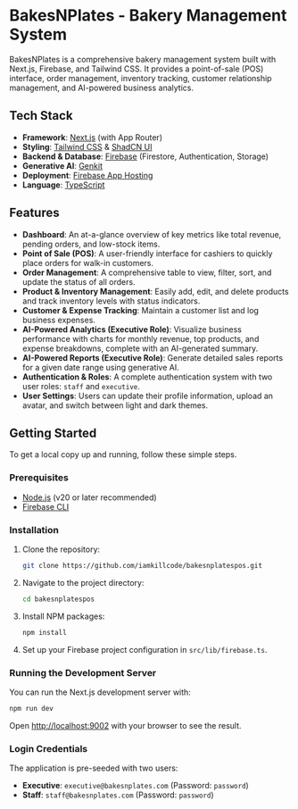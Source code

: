 # BakesNPlates - Bakery Management System

BakesNPlates is a comprehensive bakery management system built with Next.js, Firebase, and Tailwind CSS. It provides a point-of-sale (POS) interface, order management, inventory tracking, customer relationship management, and AI-powered business analytics.


## Tech Stack

- **Framework**: [Next.js](https://nextjs.org/) (with App Router)
- **Styling**: [Tailwind CSS](https://tailwindcss.com/) & [ShadCN UI](https://ui.shadcn.com/)
- **Backend & Database**: [Firebase](https://firebase.google.com/) (Firestore, Authentication, Storage)
- **Generative AI**: [Genkit](https://firebase.google.com/docs/genkit)
- **Deployment**: [Firebase App Hosting](https://firebase.google.com/docs/app-hosting)
- **Language**: [TypeScript](https://www.typescriptlang.org/)

## Features

- **Dashboard**: An at-a-glance overview of key metrics like total revenue, pending orders, and low-stock items.
- **Point of Sale (POS)**: A user-friendly interface for cashiers to quickly place orders for walk-in customers.
- **Order Management**: A comprehensive table to view, filter, sort, and update the status of all orders.
- **Product & Inventory Management**: Easily add, edit, and delete products and track inventory levels with status indicators.
- **Customer & Expense Tracking**: Maintain a customer list and log business expenses.
- **AI-Powered Analytics (Executive Role)**: Visualize business performance with charts for monthly revenue, top products, and expense breakdowns, complete with an AI-generated summary.
- **AI-Powered Reports (Executive Role)**: Generate detailed sales reports for a given date range using generative AI.
- **Authentication & Roles**: A complete authentication system with two user roles: `staff` and `executive`.
- **User Settings**: Users can update their profile information, upload an avatar, and switch between light and dark themes.

## Getting Started

To get a local copy up and running, follow these simple steps.

### Prerequisites

- [Node.js](https://nodejs.org/) (v20 or later recommended)
- [Firebase CLI](https://firebase.google.com/docs/cli)

### Installation

1. Clone the repository:
   ```sh
   git clone https://github.com/iamkillcode/bakesnplatespos.git
   ```
2. Navigate to the project directory:
   ```sh
   cd bakesnplatespos
   ```
3. Install NPM packages:
   ```sh
   npm install
   ```
4. Set up your Firebase project configuration in `src/lib/firebase.ts`.

### Running the Development Server

You can run the Next.js development server with:

```bash
npm run dev
```

Open [http://localhost:9002](http://localhost:9002) with your browser to see the result.

### Login Credentials

The application is pre-seeded with two users:

- **Executive**: `executive@bakesnplates.com` (Password: `password`)
- **Staff**: `staff@bakesnplates.com` (Password: `password`)
